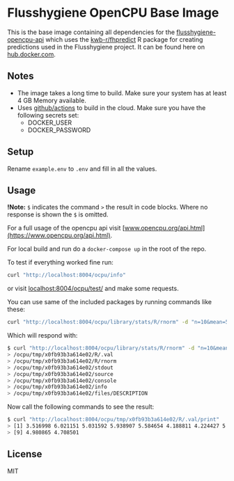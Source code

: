 # Flusshygiene OpenCPU Base Image

This is the base image containing all dependencies for the [flusshygiene-opencpu-api](https://github.com/technologiestiftung/flusshygiene-opencpu-fhpredict-api) which uses the [kwb-r/fhpredict](https://github.com/kwb-r/fhpredict) R package for creating predictions used in the Flusshygiene project. It can be found here on [hub.docker.com](https://hub.docker.com/r/technologiestiftung/flusshygiene-opencpu-base).  

## Notes

- The image takes a long time to build. Make sure your system has at least 4 GB Memory available.
- Uses [github/actions](https://github.com/features/actions) to build in the cloud. Make sure you have the following secrets set:
  - DOCKER_USER
  - DOCKER_PASSWORD

## Setup

Rename `example.env` to `.env` and fill in all the values. 

## Usage

**!Note:** `$` indicates the command `>` the result in code blocks. Where no response is shown the `$` is omitted.  

For a full usage of the opencpu api visit [www.opencpu.org/api.html](https://www.opencpu.org/api.html).  

For local build and run do a `docker-compose up` in the root of the repo.

To test if everything worked fine run:

```bash
curl "http://localhost:8004/ocpu/info"
```

or visit [localhost:8004/ocpu/test/](http://localhost:8004/ocpu/test/) and make some requests.

You can use same of the included packages by running commands like these:

```bash
curl "http://localhost:8004/ocpu/library/stats/R/rnorm" -d "n=10&mean=5"
```

Which will respond with:

```bash
$ curl "http://localhost:8004/ocpu/library/stats/R/rnorm" -d "n=10&mean=5" 
> /ocpu/tmp/x0fb93b3a614e02/R/.val
> /ocpu/tmp/x0fb93b3a614e02/R/rnorm
> /ocpu/tmp/x0fb93b3a614e02/stdout
> /ocpu/tmp/x0fb93b3a614e02/source
> /ocpu/tmp/x0fb93b3a614e02/console
> /ocpu/tmp/x0fb93b3a614e02/info
> /ocpu/tmp/x0fb93b3a614e02/files/DESCRIPTION
```

Now call the following commands to see the result:

```bash
$ curl "http://localhost:8004/ocpu/tmp/x0fb93b3a614e02/R/.val/print"
> [1] 3.516998 6.021151 5.031592 5.938907 5.584654 4.188811 4.224427 5.126916
> [9] 4.980865 4.708501
```

## License

MIT
